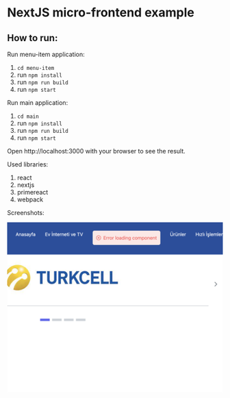 # NextJS micro-frontend example

## How to run:

Run menu-item application:
1. `cd menu-item`
2. run `npm install`
3. run `npm run build`
3. run `npm start`

Run main application:
1. `cd main`
2. run `npm install`
3. run `npm run build`
4. run `npm start`

Open http://localhost:3000 with your browser to see the result.

Used libraries:
1. react
2. nextjs
3. primereact
4. webpack

Screenshots:

![Alt text](/screenshots/Shot1.png)